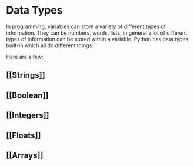 # Data Types

In programming, variables can store a variety of different types of information. They can be numbers, words, lists, in general a lot of different types of information can be stored within a variable. Python has data types built-in which all do different things.

Here are a few:

## [[Strings]]

## [[Boolean]]

## [[Integers]]

## [[Floats]]

## [[Arrays]]
